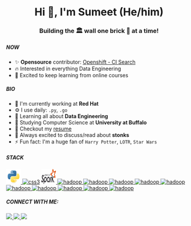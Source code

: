 <h1 align="center">Hi 👋, I'm Sumeet (He/him)</h1>
<h3 align="center">Building the 🏛️ wall one brick 🧱 at a time!</h3>

##### NOW
- ✨ **Opensource** contributor: [Openshift - CI Search](https://github.com/openshift/ci-search)
- 🔥 Interested in everything Data Engineering
- 💬 Excited to keep learning from online courses

##### BIO

- 🏢 I'm currently working at **Red Hat**
- ⚙️ I use daily: `.py`, `.go`
- 🌱 Learning all about **Data Engineering**
- 🦬 Studying Computer Science at **University at Buffalo**
- 📄 Checkout my [resume](https://drive.google.com/file/d/1OvQBOxxmIs6yDkmeDyygrnrdVK2S5QBg/view?usp=sharing)
- 💸 Always excited to discuss/read about **stonks**
- ⚡️ Fun fact: I'm a huge fan of `Harry Potter`, `LOTR`, `Star Wars`

##### STACK
<!-- Python -->
<p align="left"> 
<a href="https://www.python.org"> 
    <img src="https://raw.githubusercontent.com/devicons/devicon/master/icons/python/python-original.svg" alt="css3" width="40" height="40"/> 
</a>
<!-- Go -->
<a href="https://go.dev/">
<img src="https://cdn.jsdelivr.net/gh/devicons/devicon/icons/go/go-original-wordmark.svg" alt="css3" width="40" height="40"/></a>
<!-- Spark -->
<a href="https://spark.apache.org/"> 
<img src="img/spark-original.svg" alt="hadoop" width="40" height="40"/> </a>
<!-- Kafka -->
<a href="https://kafka.apache.org/" > 
<img src="https://cdn.jsdelivr.net/gh/devicons/devicon/icons/apachekafka/apachekafka-original-wordmark.svg" alt="hadoop" width="40" height="40"/> </a>
<!-- Hadoop -->
<a href="https://hadoop.apache.org/"> 
<img src="https://www.vectorlogo.zone/logos/apache_hadoop/apache_hadoop-icon.svg" alt="hadoop" width="40" height="40"/> </a>
<!-- PostsgreSQL -->
<a href="https://www.postgresql.org/"> 
<img src="https://cdn.jsdelivr.net/gh/devicons/devicon/icons/postgresql/postgresql-original-wordmark.svg" alt="hadoop" width="40" height="40"/> </a>
<!-- Jenkins -->
<a href="https://www.jenkins.io/"> 
<img src="https://cdn.jsdelivr.net/gh/devicons/devicon/icons/jenkins/jenkins-original.svg" alt="hadoop" width="40" height="40"/> </a>
<!-- Ansible -->
<a href="https://www.ansible.com/"> 
<img src="https://cdn.jsdelivr.net/gh/devicons/devicon/icons/ansible/ansible-original-wordmark.svg" alt="hadoop" width="40" height="40"/> </a>
<!-- Docker -->
<a href="https://www.docker.com/"> 
<img src="https://cdn.jsdelivr.net/gh/devicons/devicon/icons/docker/docker-original-wordmark.svg" alt="hadoop" width="40" height="40"/> </a>
<!-- Kubernetes -->
<a href="https://kubernetes.io/"> 
<img src="https://cdn.jsdelivr.net/gh/devicons/devicon/icons/kubernetes/kubernetes-plain-wordmark.svg" alt="hadoop" width="40" height="40"/> </a>
<!-- Pandas -->
<a href="https://pandas.pydata.org/"> 
<img src="https://cdn.jsdelivr.net/gh/devicons/devicon/icons/pandas/pandas-original-wordmark.svg" alt="hadoop" width="40" height="40"/> </a>
<!-- Pytorch -->
<a href="https://pytorch.org/"> 
<img src="https://cdn.jsdelivr.net/gh/devicons/devicon/icons/pytorch/pytorch-original-wordmark.svg" alt="hadoop" width="40" height="40"/> </a>
<!-- Git -->
<a href="https://github.com/sumeetaher"> 
<img src="https://cdn.jsdelivr.net/gh/devicons/devicon/icons/git/git-original-wordmark.svg" alt="hadoop" width="40" height="40"/> </a>
</p>

##### CONNECT WITH ME:
<p left="center">
<a href="https://www.linkedin.com/in/sumeetaher/">
  <img src="https://img.shields.io/badge/linkedin-%230077B5.svg?&style=for-the-badge&logo=linkedin&logoColor=white" height=25>
</a> 
<a href="mailto:sumeet4879@gmail.com">
  <img src="https://img.shields.io/badge/Gmail-D14836?style=for-the-badge&logo=gmail&logoColor=white" height=25>
</a>
<a href="https://www.youtube.com/channel/UCvNiMutIYiGMO4XKgS8C_3Q">
  <img src="https://img.shields.io/youtube/channel/subscribers/UCvNiMutIYiGMO4XKgS8C_3Q?style=social" height=25>
</a>
</p>

